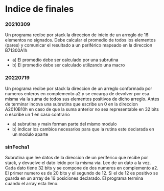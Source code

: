 # Indice de finales



### 20210309

Un programa recibe por stack la direccion de inicio de un arreglo de 16 elementos no signados. Debe calcular el promedio de todos los elementos (pares) y comunicar el resultado a un periférico mapeado en la direccion B71300A1h

* a) El promedio debe ser calculado por una subrutina
* b) El promedio debe ser calculado utilizando una macro


### 20220719

Un programa recibe por stack la direccion de un arreglo conformado por numeros enteros en complemento a2 y se encarga de devolver por esa misma via la suma de todos sus elementos positivos de dicho arreglo. Antes de terminar incova una subrutina que escribe un 0 en la direccion A2010B10h en caso de que la suma anterior no sea representable en 32 bits o escribe un 1 en caso contrario

* a) subrutina y main forman parte del mismo modulo 
* b) indicar los cambios necesarios para que la rutina este declarada en un modulo aparte


### sinFecha1

Subrutina que lee datos de la direccion de un periferico que recibe por stack, y devuelve el dato leido por la misma via. Lee de un dato a la vez. Cada dato tiene 32 bits y se compone de dos numeros en complemento a2. El primer numero es de 20 bits y el segundo de 12. Si el de 12 es positivo se guarda en un array de 16 posiciones declarado. El programa termina cuando el array esta lleno.

